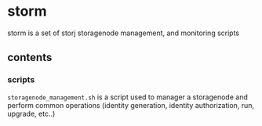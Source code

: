 # storm

storm is a set of storj storagenode management, and monitoring scripts

## contents

### scripts

`storagenode_management.sh` is a script used to manager a storagenode and perform common operations (identity generation, identity authorization, run, upgrade, etc..)